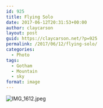 ```yaml
---
id: 925
title: Flying Solo
date: 2017-06-12T20:31:53+00:00
author: claycarson
layout: post
guid: https://claycarson.net/?p=925
permalink: /2017/06/12/flying-solo/
categories:
  - Photo
tags:
  - Gotham
  - Mountain
  - sky
format: image
---
```

![IMG_1612.jpeg](https://claycarson.net/wp-content/uploads/2017/06/IMG_1612.jpeg)